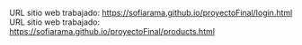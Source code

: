 URL sitio web trabajado: https://sofiarama.github.io/proyectoFinal/login.html
URL sitio web trabajado: https://sofiarama.github.io/proyectoFinal/products.html
